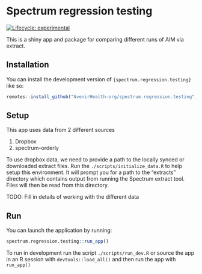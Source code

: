 
<!-- README.md is generated from README.Rmd. Please edit that file -->

# Spectrum regression testing

<!-- badges: start -->

[![Lifecycle:
experimental](https://img.shields.io/badge/lifecycle-experimental-orange.svg)](https://lifecycle.r-lib.org/articles/stages.html#experimental)
<!-- badges: end -->

This is a shiny app and package for comparing different runs of AIM via
extract.

## Installation

You can install the development version of
`{spectrum.regression.testing}` like so:

``` r
remotes::install_github("AvenirHealth-org/spectrum.regression.testing")
```

## Setup

This app uses data from 2 different sources

1.  Dropbox
2.  spectrum-orderly

To use dropbox data, we need to provide a path to the locally synced or
downloaded extract files. Run the `./scripts/initialize_data.R` to help
setup this environment. It will prompt you for a path to the “extracts”
directory which contains output from running the Spectrum extract tool.
Files will then be read from this directory.

TODO: Fill in details of working with the different data

## Run

You can launch the application by running:

``` r
spectrum.regression.testing::run_app()
```

To run in development run the script `./scripts/run_dev.R` or source the
app in an R session with `devtools::load_all()` and then run the app
with `run_app()`
